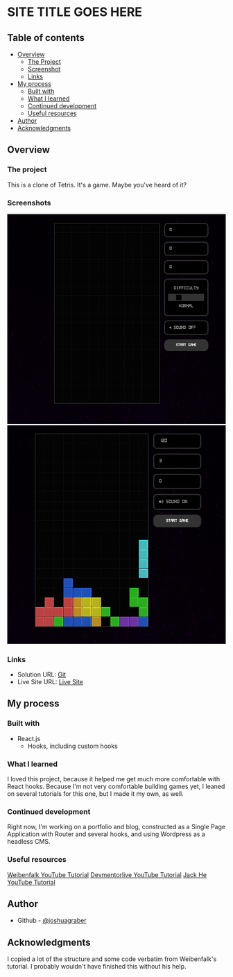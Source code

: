 # SITE TITLE GOES HERE

## Table of contents

- [Overview](#overview)
  - [The Project](#the-project)
  - [Screenshot](#screenshot)
  - [Links](#links)
- [My process](#my-process)
  - [Built with](#built-with)
  - [What I learned](#what-i-learned)
  - [Continued development](#continued-development)
  - [Useful resources](#useful-resources)
- [Author](#author)
- [Acknowledgments](#acknowledgments)

## Overview

### The project
This is a clone of Tetris. It's a game. Maybe you've heard of it?

### Screenshots
![](./screenshot.png) 
![](./screenshot-2.png) 

### Links

- Solution URL: [Git](https://github.com/joshuagraber/tetris-clone)
- Live Site URL: [Live Site](https://kind-hopper-e48191.netlify.app/)

## My process

### Built with
- React.js
  - Hooks, including custom hooks

### What I learned
I loved this project, because it helped me get much more comfortable with React hooks. Because I'm not very comfortable building games yet, I leaned on several tutorials for this one, but I made it my own, as well.

### Continued development
Right now, I'm working on a portfolio and blog, constructed as a Single Page Application with Router and several hooks, and using Wordpress as a headless CMS.

### Useful resources
[Weibenfalk YouTube Tutorial](https://www.youtube.com/watch?v=ZGOaCxX8HIU)
[Devmentorlive YouTube Tutorial](https://www.youtube.com/watch?v=arX8I7H3zlM)
[Jack He YouTube Tutorial](https://www.youtube.com/watch?v=OvD7CE6_W08)

## Author

- Github - [@joshuagraber](https://www.github.com/joshuagraber)

## Acknowledgments
I copied a lot of the structure and some code verbatim from Weibenfalk's tutorial. I probably wouldn't have finished this without his help.